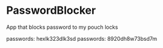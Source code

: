 # PasswordBlocker
App that blocks password to my pouch locks

passwords: hexlk323dlk3sd
passwords: 8920dh8w73bsd7m
